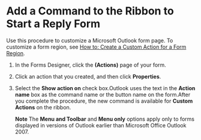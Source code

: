 
# Add a Command to the Ribbon to Start a Reply Form

Use this procedure to customize a Microsoft Outlook form page. To customize a form region, see  [How to: Create a Custom Action for a Form Region](bf889270-3e80-a240-15e4-c57a3f1e7b9b.md).


1. In the Forms Designer, click the  **(Actions)** page of your form.
    
2. Click an action that you created, and then click  **Properties**. 
    
3. Select the  **Show action on** check box.Outlook uses the text in the **Action name** box as the command name or the button name on the form.After you complete the procedure, the new command is available for **Custom Actions** on the ribbon.
    
     **Note**  The  **Menu and Toolbar** and **Menu only** options apply only to forms displayed in versions of Outlook earlier than Microsoft Office Outlook 2007.
